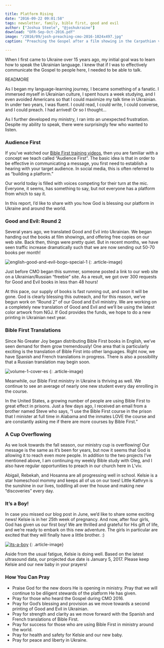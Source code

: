 ```yaml
---

title: Platform Rising
date: "2016-09-22 09:01:58"
tags: newsletter, family, bible first, good and evil
author: ["Joshua Steele", "@joshukraine"]
download: "OFR-Sep-Oct-2016.pdf"
image: "/2016/09/josh-preaching-cmo-2016-1024x497.jpg"
caption: "Preaching the Gospel after a film showing in the Carpathian village of Scherbovets."

---
```


When I first came to Ukraine over 15 years ago, my initial goal was to learn how to speak the Ukrainian language. I knew that if I was to effectively communicate the Gospel to people here, I needed to be able to talk.

READMORE

As I began my language-learning journey, I became something of a fanatic. I immersed myself in Ukrainian culture, I spent hours a week studying, and I even avoided Americans so that I could maximize my talk time in Ukrainian. In under two years, I was fluent. I could read, I could write, I could converse, and I could preach. I had arrived! Or so I thought...

As I further developed my ministry, I ran into an unexpected frustration. Despite my ability to speak, there were surprisingly few who wanted to listen.

### Audience First

If you’ve watched our <a href="http://getbiblefirst.com/training/#video-start">Bible First training videos</a>, then you are familiar with a concept we teach called “Audience First”. The basic idea is that in order to be effective in communicating a message, you first need to establish a hearing with your target audience. In social media, this is often referred to as “building a platform.”

Our world today is filled with voices competing for their turn at the mic. Everyone, it seems, has something to say, but not everyone has a platform from which to say it.

In this report, I’d like to share with you how God is blessing our platform in Ukraine and around the world.

### Good and Evil: Round 2

Several years ago, we translated Good and Evil into Ukrainian. We began handing out the books at film showings, and offering free copies on our web site. Back then, things were pretty quiet. But in recent months, we have seen traffic increase dramatically such that we are now sending out 50-70 books per month!

<img class="aligncenter size-medium wp-image-2051" src="https://s3.amazonaws.com/content.ofreport.com/2016/09/english-good-and-evil-bogo-special-1-240x450.jpg" alt="english-good-and-evil-bogo-special-1" />
{: .article-image}

Just before CMO began this summer, someone posted a link to our web site on a Ukrainian/Russian “freebie” site. As a result, we got over 300 requests for Good and Evil books in less than 48 hours!

At this pace, our supply of books is fast running out, and soon it will be gone. God is clearly blessing this outreach, and for this reason, we’ve begun work on “Round 2” of our Good and Evil ministry. We are working on a completely new translation of Good and Evil and we’ll be using the latest color artwork from NGJ. If God provides the funds, we hope to do a new printing in Ukrainian next year.

### Bible First Translations

Since No Greater Joy began distributing Bible First books in English, we’ve seen demand for them grow tremendously! One area that is particularly exciting is the translation of Bible First into other languages. Right now, we have Spanish and French translations in progress. There is also a possibility that a Russian translation may begin soon.

<img class="aligncenter size-full wp-image-2053" src="https://s3.amazonaws.com/content.ofreport.com/2016/09/Volume-1-Cover-ES.png" alt="volume-1-cover-es" />
{: .article-image}

Meanwhile, our Bible First ministry in Ukraine is thriving as well. We continue to see an average of nearly one new student every day enrolling in the course.

In the United States, a growing number of people are using Bible First to great effect in prisons. Just a few days ago, I received an email from a brother named Steve who says, “I use the Bible First course in the prison that I minister at full time in Alabama and the inmates LOVE the course and are constantly asking me if there are more courses by Bible First.”

### A Cup Overflowing

As we look towards the fall season, our ministry cup is overflowing! Our message is the same as it’s been for years, but now it seems that God is allowing it to reach even more people. In addition to the two projects I’ve mentioned above, I am continuing my weekly Bible study with Oleg, and I also have regular opportunities to preach in our church here in L’viv.

Abigail, Rebekah, and Hosanna are all progressing well in school. Kelsie is a star homeschool mommy and keeps all of us on our toes! Little Kathryn is the sunshine in our lives, toddling all over the house and making new “discoveries” every day.

### It’s a Boy!

In case you missed our blog post in June, we’d like to share some exciting news! Kelsie is in her 25th week of pregnancy. And now, after four girls, God has given us our first boy! We are thrilled and grateful for His gift of life, and we’re ready to embark on this new adventure. The girls in particular are excited that they will finally have a little brother. :)

<a href="https://s3.amazonaws.com/content.ofreport.com/2016/09/its-a-boy.jpg"><img class="aligncenter size-medium wp-image-2055" src="https://s3.amazonaws.com/content.ofreport.com/2016/09/its-a-boy-450x338.jpg" alt="its-a-boy" /></a>
{: .article-image}

Aside from the usual fatigue, Kelsie is doing well. Based on the latest ultrasound data, our projected due date is January 5, 2017. Please keep Kelsie and our new baby in your prayers!

### How You Can Pray

* Praise God for the new doors He is opening in ministry. Pray that we will continue to be diligent stewards of the platform He has given.
* Pray for those who heard the Gospel during CMO 2016.
* Pray for God’s blessing and provision as we move towards a second printing of Good and Evil in Ukrainian.
* Pray for strength and clarity as we move forward with the Spanish and French translations of Bible First.
* Pray for success for those who are using Bible First in ministry around the world.
* Pray for health and safety for Kelsie and our new baby.
* Pray for peace and liberty in Ukraine.
